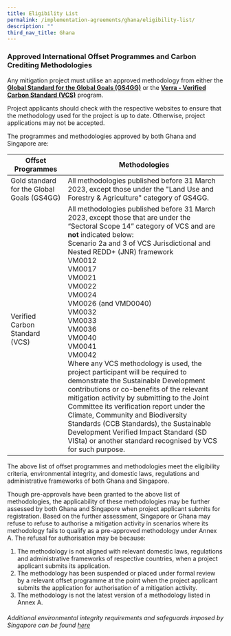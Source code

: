 ```yaml
---
title: Eligibility List
permalink: /implementation-agreements/ghana/eligibility-list/
description: ""
third_nav_title: Ghana
---
```

### Approved International Offset Programmes and Carbon Crediting Methodologies

Any mitigation project must utilise an approved methodology from either the [**Global Standard for the Global Goals (GS4GG)**](/https://globalgoals.goldstandard.org/gold-standard-previous-gs4gg/) or the [**Verra - Verified Carbon Standard (VCS)**](/https://verra.org/) program.

Project applicants should check with the respective websites to ensure that the
methodology used for the project is up to date. Otherwise, project applications may not
be accepted.


The programmes and methodologies approved by both Ghana and Singapore are:

| Offset Programmes | Methodologies | 
| -------- | -------- | 
| Gold standard for the Global Goals (GS4GG)  | All methodologies published before 31 March 2023, except  those under the "Land Use and Forestry &amp; Agriculture" category of GS4GG. |
|Verified Carbon Standard (VCS)| All methodologies published before 31 March 2023, except those that are under the “Sectoral Scope 14” category of VCS and are **not** indicated below: <br> Scenario 2a and 3 of VCS Jurisdictional and Nested REDD+ (JNR) framework <br> VM0012 <br> VM0017 <br> VM0021 <br> VM0022 <br> VM0024 <br> VM0026 (and VMD0040) <br> VM0032 <br> VM0033 <br> VM0036 <br> VM0040 <br> VM0041 <br> VM0042 <br> Where any VCS methodology is used, the project participant will be required to demonstrate the Sustainable Development contributions or co-benefits of the relevant mitigation activity by submitting to the Joint Committee its verification report under the Climate, Community and Biodiversity Standards (CCB Standards), the Sustainable Development Verified Impact Standard (SD VISta) or another standard recognised by VCS for such purpose. | 

The above list of offset programmes and methodologies meet the eligibility criteria,
environmental integrity, and domestic laws, regulations and administrative frameworks of
both Ghana and Singapore.

Though pre-approvals have been granted to the above list of methodologies, the
applicability of these methodologies may be further assessed by both Ghana and
Singapore when project applicant submits for registration. Based on the further
assessment, Singapore or Ghana may refuse to refuse to authorise a mitigation activity in
scenarios where its methodology fails to qualify as a pre-approved methodology under
Annex A. The refusal for authorisation may be because:

1. The methodology is not aligned with relevant domestic laws, regulations and
administrative frameworks of respective countries, when a project applicant
submits its application.
2. The methodology has been suspended or placed under formal review by a
relevant offset programme at the point when the project applicant submits the
application for authorisation of a mitigation activity.
3. The methodology is not the latest version of a methodology listed in Annex A.

###### Additional environmental integrity requirements and safeguards imposed by Singapore can be found [here](https://carbonmarkets-cooperation.gov.sg/environmental-integrity/additional-environmental-integrity-safeguards/)
